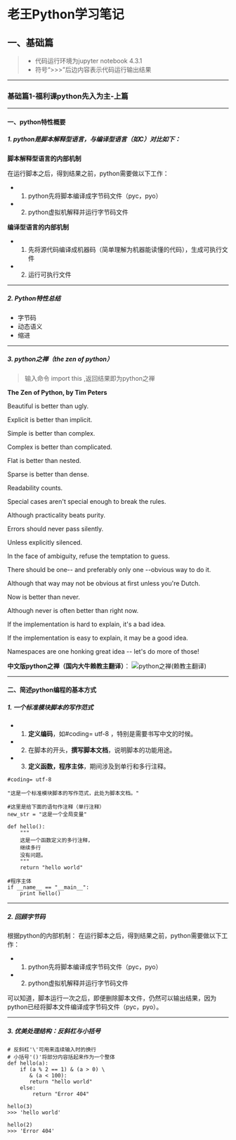 # 老王Python学习笔记
## 一、基础篇

> - 代码运行环境为jupyter notebook 4.3.1
> - 符号“>>>”后边内容表示代码运行输出结果

---

### 基础篇1-福利课python先入为主-上篇
---
#### 一、python特性概要



##### 1. python是脚本解释型语言，与编译型语言（如C）对比如下：

**脚本解释型语言的内部机制**

在运行脚本之后，得到结果之前，python需要做以下工作：
- 1. python先将脚本编译成字节码文件（pyc，pyo）
- 2. python虚拟机解释并运行字节码文件

**编译型语言的内部机制**
- 1. 先将源代码编译成机器码（简单理解为机器能读懂的代码），生成可执行文件
- 2. 运行可执行文件

---

##### 2. Python特性总结
- 字节码
- 动态语义
- 缩进

---

##### 3. python之禅（the zen of python）

> 输入命令 import this ,返回结果即为python之禅

**The Zen of Python, by Tim Peters**

Beautiful is better than ugly.

Explicit is better than implicit.

Simple is better than complex.

Complex is better than complicated.

Flat is better than nested.

Sparse is better than dense.

Readability counts.

Special cases aren't special enough to break the rules.

Although practicality beats purity.

Errors should never pass silently.

Unless explicitly silenced.

In the face of ambiguity, refuse the temptation to guess.

There should be one-- and preferably only one --obvious way to do it.

Although that way may not be obvious at first unless you're Dutch.

Now is better than never.

Although never is often better than right now.

If the implementation is hard to explain, it's a bad idea.

If the implementation is easy to explain, it may be a good idea.

Namespaces are one honking great idea -- let's do more of those!


**中文版python之禅（国内大牛赖教主翻译）**：
![python之禅(赖教主翻译)](http://oez33r3ch.bkt.clouddn.com/Python%E4%B9%8B%E7%A6%85.jpg)

---

#### 二、简述python编程的基本方式

##### 1. 一个标准模块脚本的写作范式

- 1. **定义编码**，如#coding= utf-8 ，特别是需要书写中文的时候。
- 2. 在脚本的开头，**撰写脚本文档**，说明脚本的功能用途。
- 3. **定义函数，程序主体**，期间涉及到单行和多行注释。

```
#coding= utf-8 

"这是一个标准模块脚本的写作范式，此处为脚本文档。"

#这里是给下面的语句作注释（单行注释）
new_str = "这是一个全局变量"

def hello():
    """
    这是一个函数定义的多行注释，
    继续多行
    没有问题。
    """
    return "hello world"

#程序主体
if __name__ == "__main__":
    print hello()
```
---

##### 2. 回顾字节码
根据python的内部机制：
在运行脚本之后，得到结果之前，python需要做以下工作：
- 1. python先将脚本编译成字节码文件（pyc，pyo）
- 2. python虚拟机解释并运行字节码文件

可以知道，脚本运行一次之后，即便删除脚本文件，仍然可以输出结果，因为python已经将脚本文件编译成字节码文件（pyc，pyo）。

---

##### 3. 优美处理结构：反斜杠与小括号

```
# 反斜杠'\'可用来连续输入时的换行
# 小括号'()'将部分内容括起来作为一个整体
def hello(a):
    if (a % 2 == 1) & (a > 0) \
       & (a < 100):
       return "hello world"
    else: 
        return "Error 404"

hello(3)
>>> 'hello world'

hello(2)
>>> 'Error 404'
```